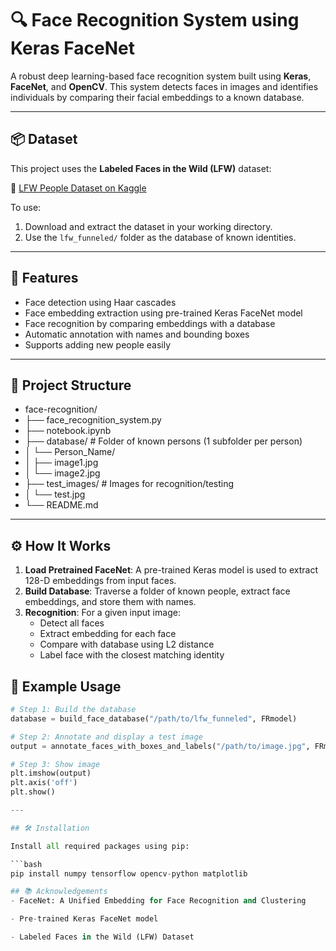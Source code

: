 # 🔍 Face Recognition System using Keras FaceNet

A robust deep learning-based face recognition system built using **Keras**, **FaceNet**, and **OpenCV**. This system detects faces in images and identifies individuals by comparing their facial embeddings to a known database.

---


## 📦 Dataset

This project uses the **Labeled Faces in the Wild (LFW)** dataset:

🔗 [LFW People Dataset on Kaggle](https://www.kaggle.com/datasets/atulanandjha/lfwpeople)

To use:
1. Download and extract the dataset in your working directory.
2. Use the `lfw_funneled/` folder as the database of known identities.

---


## 🚀 Features

- Face detection using Haar cascades
- Face embedding extraction using pre-trained Keras FaceNet model
- Face recognition by comparing embeddings with a database
- Automatic annotation with names and bounding boxes
- Supports adding new people easily

---

## 📂 Project Structure

- face-recognition/
- ├── face_recognition_system.py
- ├── notebook.ipynb
- ├── database/ # Folder of known persons (1 subfolder per person)
- │ └── Person_Name/
- │ ├── image1.jpg
- │ └── image2.jpg
- ├── test_images/ # Images for recognition/testing
- │ └── test.jpg
- └── README.md

---

## ⚙️ How It Works

1. **Load Pretrained FaceNet**: A pre-trained Keras model is used to extract 128-D embeddings from input faces.
2. **Build Database**: Traverse a folder of known people, extract face embeddings, and store them with names.
3. **Recognition**: For a given input image:
   - Detect all faces
   - Extract embedding for each face
   - Compare with database using L2 distance
   - Label face with the closest matching identity

## 🧪 Example Usage

```python
# Step 1: Build the database
database = build_face_database("/path/to/lfw_funneled", FRmodel)

# Step 2: Annotate and display a test image
output = annotate_faces_with_boxes_and_labels("/path/to/image.jpg", FRmodel, database)

# Step 3: Show image
plt.imshow(output)
plt.axis('off')
plt.show()

---

## 🛠️ Installation

Install all required packages using pip:

```bash
pip install numpy tensorflow opencv-python matplotlib

## 📚 Acknowledgements
- FaceNet: A Unified Embedding for Face Recognition and Clustering

- Pre-trained Keras FaceNet model

- Labeled Faces in the Wild (LFW) Dataset
